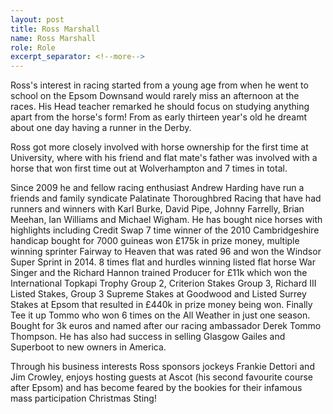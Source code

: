 ```yaml
---
layout: post
title: Ross Marshall
name: Ross Marshall
role: Role
excerpt_separator: <!--more-->
---
```


Ross's interest in racing started from a young age from when he went to school on the Epsom Downsand would rarely miss an afternoon at the races. His Head teacher remarked he should focus on studying anything apart from the horse's form!  From as early thirteen year's old he dreamt about one day having a runner in the Derby.
<!--more-->

Ross got more closely involved with horse ownership for the first time at University, where with his friend and flat mate's father was involved with a horse that won first time out at Wolverhampton and 7 times in total.

Since 2009 he and fellow racing enthusiast Andrew Harding have run a friends and family syndicate Palatinate Thoroughbred Racing that have had runners and winners with Karl Burke, David Pipe,  Johnny Farrelly, Brian Meehan, Ian Williams and Michael Wigham. He has bought nice horses with highlights including Credit Swap 7 time winner of the 2010 Cambridgeshire handicap bought for 7000 guineas won £175k in prize money, multiple winning sprinter Fairway to Heaven that was rated 96 and won the Windsor Super Sprint in 2014. 8 times flat and hurdles winning listed flat horse War Singer and the Richard Hannon trained Producer for £11k which won the International Topkapi Trophy Group 2, Criterion Stakes Group 3, Richard III Listed Stakes, Group 3 Supreme Stakes at Goodwood and Listed Surrey Stakes at Epsom that resulted in £440k in prize money being won. Finally  Tee it up Tommo who won 6 times on the All Weather in just one season. Bought for 3k euros and named after our racing ambassador Derek Tommo Thompson. He has also had success in selling Glasgow Gailes and Superboot to new owners in America.

Through his business interests Ross sponsors jockeys Frankie Dettori and Jim Crowley, enjoys hosting guests at Ascot (his second favourite course after Epsom) and has become feared by the bookies for their infamous mass participation Christmas Sting!